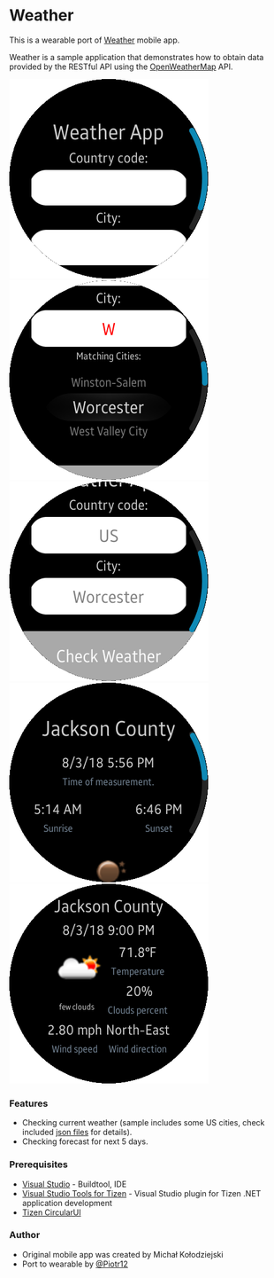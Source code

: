 # Weather

This is a wearable port of [Weather](../../Mobile/Weather/) mobile app. 

Weather is a sample application that demonstrates how to obtain data provided by the RESTful API using the [OpenWeatherMap](<https://openweathermap.org/>) API.

![MainPage1](./Screenshots/weatherApp_screen01.png)
![MainPage2](./Screenshots/weatherApp_screen02.png)
![MainPage3](./Screenshots/weatherApp_screen03.png)
![CurrentWeatherPage](./Screenshots/weatherApp_screen04.png)
![ForecastPage](./Screenshots/weatherApp_screen05.png)

### Features
* Checking current weather (sample includes some US cities, check included [json files](./Weather/Data/) for details).
* Checking forecast for next 5 days.

### Prerequisites
* [Visual Studio](https://www.visualstudio.com/) - Buildtool, IDE
* [Visual Studio Tools for Tizen](https://docs.tizen.org/application/vstools/install) - Visual Studio plugin for Tizen .NET application development
* [Tizen CircularUI](https://samsung.github.io/Tizen.CircularUI/guide/Quickstart.html)

### Author
* Original mobile app was created by Michał Kołodziejski
* Port to wearable by [@Piotr12](https://github.com/Piotr12)
